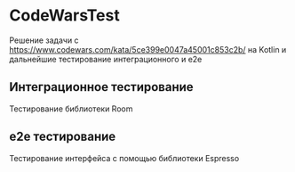 # CodeWarsTest

Решение задачи с https://www.codewars.com/kata/5ce399e0047a45001c853c2b/ на Kotlin и дальнейшие тестирование интеграционного и e2e

## Интеграционное тестирование
Тестирование библиотеки Room

## e2e тестирование
Тестирование интерфейса с помощью библиотеки Espresso 
